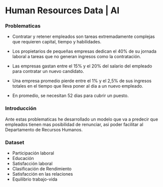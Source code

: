 # Human Resources Data | AI

### Problematicas
- Contratar y retener empleados son tareas extremadamente complejas que requieren capital, tiempo y habilidades.

- Los propietarios de pequeñas empresas dedican el 40% de su jornada laboral a tareas que no generan ingresos como la contratación.

- Las empresas gastan entre el 15% y el 20% del salario del empleado para contratar un nuevo candidato.

- Una empresa promedio pierde entre el 1% y el 2,5% de sus ingresos totales en el tiempo que lleva poner al dia a un nuevo empleado.

- En promedio, se necesitan 52 dias para cubrir un puesto.

### Introducción
Ante estas problematicas he desarrollado un modelo que va a predecir que empleados tienen mas posibilidad de renunciar, asi poder facilitar al Departamento de Recursos Humanos.

### Dataset
- Participación laboral
- Educación
- Satisfacción laboral
- Clasificación de Rendimiento
- Satisfacción en las relaciones
- Equilibrio trabajo-vida
